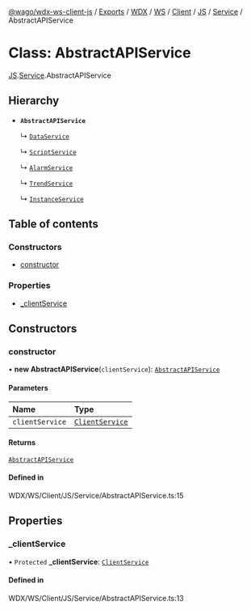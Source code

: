[@wago/wdx-ws-client-js](../README.md) / [Exports](../modules.md) / [WDX](../modules/WDX.md) / [WS](../modules/WDX.WS.md) / [Client](../modules/WDX.WS.Client.md) / [JS](../modules/WDX.WS.Client.JS.md) / [Service](../modules/WDX.WS.Client.JS.Service.md) / AbstractAPIService

# Class: AbstractAPIService

[JS](../modules/WDX.WS.Client.JS.md).[Service](../modules/WDX.WS.Client.JS.Service.md).AbstractAPIService

## Hierarchy

- **`AbstractAPIService`**

  ↳ [`DataService`](WDX.WS.Client.JS.Service.DataService.md)

  ↳ [`ScriptService`](WDX.WS.Client.JS.Service.ScriptService.md)

  ↳ [`AlarmService`](WDX.WS.Client.JS.Service.AlarmService.md)

  ↳ [`TrendService`](WDX.WS.Client.JS.Service.TrendService.md)

  ↳ [`InstanceService`](WDX.WS.Client.JS.Service.InstanceService.md)

## Table of contents

### Constructors

- [constructor](WDX.WS.Client.JS.Service.AbstractAPIService.md#constructor)

### Properties

- [\_clientService](WDX.WS.Client.JS.Service.AbstractAPIService.md#_clientservice)

## Constructors

### constructor

• **new AbstractAPIService**(`clientService`): [`AbstractAPIService`](WDX.WS.Client.JS.Service.AbstractAPIService.md)

#### Parameters

| Name | Type |
| :------ | :------ |
| `clientService` | [`ClientService`](WDX.WS.Client.JS.Service.ClientService.md) |

#### Returns

[`AbstractAPIService`](WDX.WS.Client.JS.Service.AbstractAPIService.md)

#### Defined in

WDX/WS/Client/JS/Service/AbstractAPIService.ts:15

## Properties

### \_clientService

• `Protected` **\_clientService**: [`ClientService`](WDX.WS.Client.JS.Service.ClientService.md)

#### Defined in

WDX/WS/Client/JS/Service/AbstractAPIService.ts:13
